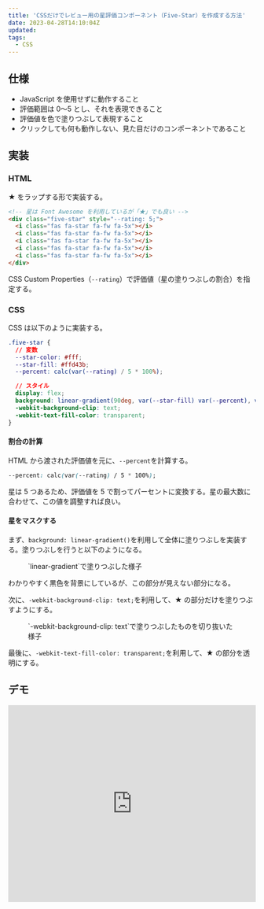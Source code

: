 ```yaml
---
title: 'CSSだけでレビュー用の星評価コンポーネント（Five-Star）を作成する方法'
date: 2023-04-28T14:10:04Z
updated:
tags:
  - CSS
---
```


## 仕様

- JavaScript を使用せずに動作すること
- 評価範囲は 0〜5 とし、それを表現できること
- 評価値を色で塗りつぶして表現すること
- クリックしても何も動作しない、見た目だけのコンポーネントであること

## 実装

### HTML

★ をラップする形で実装する。

```html
<!-- 星は Font Awesome を利用しているが「★」でも良い -->
<div class="five-star" style="--rating: 5;">
  <i class="fas fa-star fa-fw fa-5x"></i>
  <i class="fas fa-star fa-fw fa-5x"></i>
  <i class="fas fa-star fa-fw fa-5x"></i>
  <i class="fas fa-star fa-fw fa-5x"></i>
  <i class="fas fa-star fa-fw fa-5x"></i>
</div>
```

CSS Custom Properties（`--rating`）で評価値（星の塗りつぶしの割合）を指定する。

### CSS

CSS は以下のように実装する。

```css
.five-star {
  // 変数
  --star-color: #fff;
  --star-fill: #ffd43b;
  --percent: calc(var(--rating) / 5 * 100%);

  // スタイル
  display: flex;
  background: linear-gradient(90deg, var(--star-fill) var(--percent), var(--star-color) var(--percent));
  -webkit-background-clip: text;
  -webkit-text-fill-color: transparent;
}
```

#### 割合の計算

HTML から渡された評価値を元に、`--percent`を計算する。

```css
--percent: calc(var(--rating) / 5 * 100%);
```

星は 5 つあるため、評価値を 5 で割ってパーセントに変換する。星の最大数に合わせて、この値を調整すれば良い。

#### 星をマスクする

まず、`background: linear-gradient()`を利用して全体に塗りつぶしを実装する。塗りつぶしを行うと以下のようになる。

<figure>
  <img src="https://user-images.githubusercontent.com/3617124/235180910-0dd2cc3e-53fd-4fff-b661-d588883991e9.png" alt="">
  <figcaption>`linear-gradient`で塗りつぶした様子</figcaption>
</figure>

わかりやすく黒色を背景にしているが、この部分が見えない部分になる。

次に、`-webkit-background-clip: text;`を利用して、★ の部分だけを塗りつぶすようにする。

<figure>
  <img src="https://user-images.githubusercontent.com/3617124/235180904-cac03ec8-e9af-4186-b9a2-276346c8254f.png" alt="">
  <figcaption>`-webkit-background-clip: text`で塗りつぶしたものを切り抜いた様子</figcaption>
</figure>

最後に、`-webkit-text-fill-color: transparent;`を利用して、★ の部分を透明にする。

## デモ

<iframe height="400" style="width: 100%;" scrolling="no" title="five-star component" src="https://codepen.io/hiro0218/embed/poxwJaQ?default-tab=result&theme-id=light" frameborder="no" loading="lazy" allowtransparency="true" allowfullscreen="true">
  See the Pen <a href="https://codepen.io/hiro0218/pen/poxwJaQ">
  five-star component</a> by hiro (<a href="https://codepen.io/hiro0218">@hiro0218</a>)
  on <a href="https://codepen.io">CodePen</a>.
</iframe>
